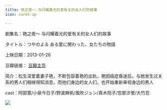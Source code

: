 ```yaml
---
title: 艳之夜～ 与闪耀着光的爱有关的女人们的故事
icon: caret-up

---
```


剧集名：艳之夜～ 与闪耀着光的爱有关的女人们的故事

タイトル：つやのよる ある愛に関わった、女たちの物語

上映日期：2013-01-26

豆瓣链接： [豆瓣主页](https://movie.douban.com/subject/11504693/)

简介：松生深爱着妻子艳，不断包容着艳的出轨，艳因癌症昏迷后，与她发生过关系的男人们相继得知消息，而他们身边的女人们，也开始重新审视身边的男人 ​​​

cast：阿部寛/小泉今日子/野波麻帆/風吹ジュン/真木阳子/忽那汐里/大竹忍

![](https://listpic.tsgsanjiao.com/movie/2013/2013yzy.jpg)